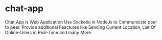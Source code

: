 # chat-app
Chat App is Web Application
Use Socketio in NodeJs to Communicate peer to peer.
Provide additional Feactures like Sending Current Location, List Of Online-Users in Real-Time and many More.
